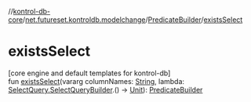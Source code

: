 //[kontrol-db-core](../../../index.md)/[net.futureset.kontroldb.modelchange](../index.md)/[PredicateBuilder](index.md)/[existsSelect](exists-select.md)

# existsSelect

[core engine and default templates for kontrol-db]\
fun [existsSelect](exists-select.md)(vararg columnNames: [String](https://kotlinlang.org/api/latest/jvm/stdlib/kotlin/-string/index.html), lambda: [SelectQuery.SelectQueryBuilder](../-select-query/-select-query-builder/index.md).() -&gt; [Unit](https://kotlinlang.org/api/latest/jvm/stdlib/kotlin/-unit/index.html)): [PredicateBuilder](index.md)

